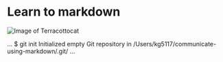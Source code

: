 # Learn to markdown

![Image of Terracottocat](https://octodex.github.com/images/Terracottocat_Single.png)

...
$ git init 
Initialized empty Git repository in /Users/kg5117/communicate-using-markdown/.git/
...
